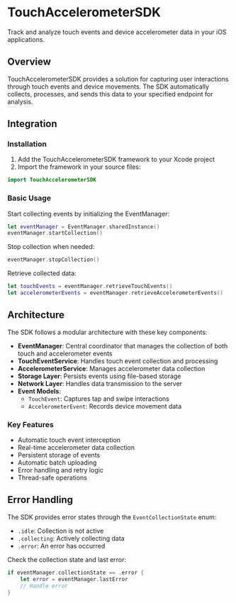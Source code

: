 # TouchAccelerometerSDK

Track and analyze touch events and device accelerometer data in your iOS applications.

## Overview

TouchAccelerometerSDK provides a solution for capturing user interactions through touch events and device movements. The SDK automatically collects, processes, and sends this data to your specified endpoint for analysis.

## Integration

### Installation

1. Add the TouchAccelerometerSDK framework to your Xcode project
2. Import the framework in your source files:
```swift
import TouchAccelerometerSDK
```

### Basic Usage

Start collecting events by initializing the EventManager:

```swift
let eventManager = EventManager.sharedInstance()
eventManager.startCollection()
```

Stop collection when needed:

```swift
eventManager.stopCollection()
```

Retrieve collected data:

```swift
let touchEvents = eventManager.retrieveTouchEvents()
let accelerometerEvents = eventManager.retrieveAccelerometerEvents()
```

## Architecture

The SDK follows a modular architecture with these key components:

- **EventManager**: Central coordinator that manages the collection of both touch and accelerometer events
- **TouchEventService**: Handles touch event collection and processing
- **AccelerometerService**: Manages accelerometer data collection
- **Storage Layer**: Persists events using file-based storage
- **Network Layer**: Handles data transmission to the server
- **Event Models**: 
  - `TouchEvent`: Captures tap and swipe interactions
  - `AccelerometerEvent`: Records device movement data

### Key Features

- Automatic touch event interception
- Real-time accelerometer data collection
- Persistent storage of events
- Automatic batch uploading
- Error handling and retry logic
- Thread-safe operations

## Error Handling

The SDK provides error states through the `EventCollectionState` enum:
- `.idle`: Collection is not active
- `.collecting`: Actively collecting data
- `.error`: An error has occurred

Check the collection state and last error:

```swift
if eventManager.collectionState == .error {
    let error = eventManager.lastError
    // Handle error
}
```
